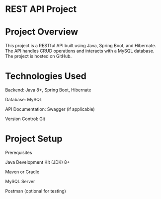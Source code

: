 # REST API Project

  # Project Overview

This project is a RESTful API built using Java, Spring Boot, and Hibernate. The API handles CRUD operations and interacts with a MySQL database. The project is hosted on GitHub.

  # Technologies Used

Backend: Java 8+, Spring Boot, Hibernate

Database: MySQL

API Documentation: Swagger (if applicable)

Version Control: Git

  # Project Setup

Prerequisites

Java Development Kit (JDK) 8+

Maven or Gradle

MySQL Server

Postman (optional for testing)
